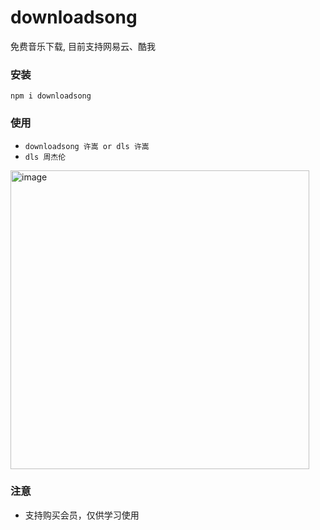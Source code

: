 # downloadsong
免费音乐下载, 目前支持网易云、酷我


### 安装
  `npm i downloadsong`
### 使用
  * `downloadsong 许嵩 or dls 许嵩`
  *  `dls 周杰伦` 
  <img width="478" alt="image" src="https://user-images.githubusercontent.com/41983846/189889485-202dc798-2e11-4df4-a535-e28bace9dc6e.png">

### 注意
  * 支持购买会员，仅供学习使用
